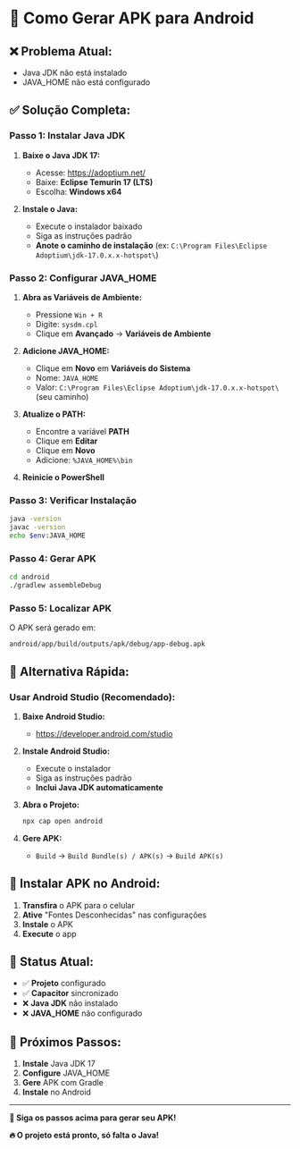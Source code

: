 # 📱 Como Gerar APK para Android

## ❌ **Problema Atual:**
- Java JDK não está instalado
- JAVA_HOME não está configurado

## ✅ **Solução Completa:**

### **Passo 1: Instalar Java JDK**

1. **Baixe o Java JDK 17:**
   - Acesse: https://adoptium.net/
   - Baixe: **Eclipse Temurin 17 (LTS)**
   - Escolha: **Windows x64**

2. **Instale o Java:**
   - Execute o instalador baixado
   - Siga as instruções padrão
   - **Anote o caminho de instalação** (ex: `C:\Program Files\Eclipse Adoptium\jdk-17.0.x.x-hotspot\`)

### **Passo 2: Configurar JAVA_HOME**

1. **Abra as Variáveis de Ambiente:**
   - Pressione `Win + R`
   - Digite: `sysdm.cpl`
   - Clique em **Avançado** → **Variáveis de Ambiente**

2. **Adicione JAVA_HOME:**
   - Clique em **Novo** em **Variáveis do Sistema**
   - Nome: `JAVA_HOME`
   - Valor: `C:\Program Files\Eclipse Adoptium\jdk-17.0.x.x-hotspot\` (seu caminho)

3. **Atualize o PATH:**
   - Encontre a variável **PATH**
   - Clique em **Editar**
   - Clique em **Novo**
   - Adicione: `%JAVA_HOME%\bin`

4. **Reinicie o PowerShell**

### **Passo 3: Verificar Instalação**

```bash
java -version
javac -version
echo $env:JAVA_HOME
```

### **Passo 4: Gerar APK**

```bash
cd android
./gradlew assembleDebug
```

### **Passo 5: Localizar APK**

O APK será gerado em:
```
android/app/build/outputs/apk/debug/app-debug.apk
```

## 🚀 **Alternativa Rápida:**

### **Usar Android Studio (Recomendado):**

1. **Baixe Android Studio:**
   - https://developer.android.com/studio

2. **Instale Android Studio:**
   - Execute o instalador
   - Siga as instruções padrão
   - **Inclui Java JDK automaticamente**

3. **Abra o Projeto:**
   ```bash
   npx cap open android
   ```

4. **Gere APK:**
   - `Build` → `Build Bundle(s) / APK(s)` → `Build APK(s)`

## 📱 **Instalar APK no Android:**

1. **Transfira** o APK para o celular
2. **Ative** "Fontes Desconhecidas" nas configurações
3. **Instale** o APK
4. **Execute** o app

## 🎯 **Status Atual:**

- ✅ **Projeto** configurado
- ✅ **Capacitor** sincronizado
- ❌ **Java JDK** não instalado
- ❌ **JAVA_HOME** não configurado

## 🚀 **Próximos Passos:**

1. **Instale** Java JDK 17
2. **Configure** JAVA_HOME
3. **Gere** APK com Gradle
4. **Instale** no Android

---

**📱 Siga os passos acima para gerar seu APK!**

**🔥 O projeto está pronto, só falta o Java!**
